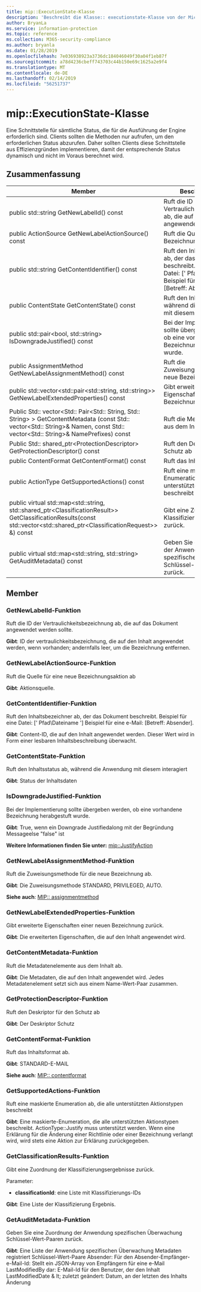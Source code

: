 ```yaml
---
title: mip::ExecutionState-Klasse
description: 'Beschreibt die Klasse:: executionstate-Klasse von der Microsoft Information Protection (MIP) SDK.'
author: BryanLa
ms.service: information-protection
ms.topic: reference
ms.collection: M365-security-compliance
ms.author: bryanla
ms.date: 01/28/2019
ms.openlocfilehash: 7e036938923a3736dc184046049f30a04f1eb87f
ms.sourcegitcommit: a78d4236cbeff743703c44b150e69c1625a2e9f4
ms.translationtype: MT
ms.contentlocale: de-DE
ms.lasthandoff: 02/14/2019
ms.locfileid: "56251737"
---
```

# <a name="class-mipexecutionstate"></a>mip::ExecutionState-Klasse 
Eine Schnittstelle für sämtliche Status, die für die Ausführung der Engine erforderlich sind.
Clients sollten die Methoden nur aufrufen, um den erforderlichen Status abzurufen. Daher sollten Clients diese Schnittstelle aus Effizienzgründen implementieren, damit der entsprechende Status dynamisch und nicht im Voraus berechnet wird.
  
## <a name="summary"></a>Zusammenfassung
 Member                        | Beschreibungen                                
--------------------------------|---------------------------------------------
public std::string GetNewLabelId() const  |  Ruft die ID der Vertraulichkeitsbezeichnung ab, die auf das Dokument angewendet werden sollte.
public ActionSource GetNewLabelActionSource() const  |  Ruft die Quelle für eine neue Bezeichnungsaktion ab
public std::string GetContentIdentifier() const  |  Ruft den Inhaltsbezeichner ab, der das Dokument beschreibt. Beispiel für eine Datei: [' Pfad\Dateiname '] Beispiel für eine e-Mail: [Betreff: Absender].
public ContentState GetContentState() const  |  Ruft den Inhaltsstatus ab, während die Anwendung mit diesem interagiert
public std::pair\<bool, std::string\> IsDowngradeJustified() const  |  Bei der Implementierung sollte übergeben werden, ob eine vorhandene Bezeichnung herabgestuft wurde.
public AssignmentMethod GetNewLabelAssignmentMethod() const  |  Ruft die Zuweisungsmethode für die neue Bezeichnung ab.
public std::vector\<std::pair\<std::string, std::string\>\> GetNewLabelExtendedProperties() const  |  Gibt erweiterte Eigenschaften einer neuen Bezeichnung zurück.
Public Std:: vector\<Std:: Pair\<Std:: String, Std:: String\> \> GetContentMetadata (const Std:: vector\<Std:: String\>& Namen, const Std:: vector\<Std:: String\>& NamePrefixes) const  |  Ruft die Metadatenelemente aus dem Inhalt ab.
Public Std:: shared_ptr\<ProtectionDescriptor\> GetProtectionDescriptor() const  |  Ruft den Deskriptor für den Schutz ab
public ContentFormat GetContentFormat() const  |  Ruft das Inhaltsformat ab.
public ActionType GetSupportedActions() const  |  Ruft eine maskierte Enumeration ab, die alle unterstützten Aktionstypen beschreibt
public virtual std::map\<std::string, std::shared_ptr\<ClassificationResult\>\> GetClassificationResults(const std::vector\<std::shared_ptr\<ClassificationRequest\>\> &) const  |  Gibt eine Zuordnung der Klassifizierungsergebnisse zurück.
public virtual std::map\<std::string, std::string\> GetAuditMetadata() const  |  Geben Sie eine Zuordnung der Anwendung spezifischen Überwachung Schlüssel-Wert-Paaren zurück.
  
## <a name="members"></a>Member
  
### <a name="getnewlabelid-function"></a>GetNewLabelId-Funktion
Ruft die ID der Vertraulichkeitsbezeichnung ab, die auf das Dokument angewendet werden sollte.

  
**Gibt**: ID der vertraulichkeitsbezeichnung, die auf den Inhalt angewendet werden, wenn vorhanden; andernfalls leer, um die Bezeichnung entfernen.
  
### <a name="getnewlabelactionsource-function"></a>GetNewLabelActionSource-Funktion
Ruft die Quelle für eine neue Bezeichnungsaktion ab

  
**Gibt**: Aktionsquelle.
  
### <a name="getcontentidentifier-function"></a>GetContentIdentifier-Funktion
Ruft den Inhaltsbezeichner ab, der das Dokument beschreibt. Beispiel für eine Datei: [' Pfad\Dateiname '] Beispiel für eine e-Mail: [Betreff: Absender].

  
**Gibt**: Content-ID, die auf den Inhalt angewendet werden.
Dieser Wert wird in Form einer lesbaren Inhaltsbeschreibung überwacht.
  
### <a name="getcontentstate-function"></a>GetContentState-Funktion
Ruft den Inhaltsstatus ab, während die Anwendung mit diesem interagiert

  
**Gibt**: Status der Inhaltsdaten
  
### <a name="isdowngradejustified-function"></a>IsDowngradeJustified-Funktion
Bei der Implementierung sollte übergeben werden, ob eine vorhandene Bezeichnung herabgestuft wurde.

  
**Gibt**: True, wenn ein Downgrade Justifiedalong mit der Begründung Messageelse "false" ist 
  
**Weitere Informationen finden Sie unter:** [mip::JustifyAction](class_mip_justifyaction.md)
  
### <a name="getnewlabelassignmentmethod-function"></a>GetNewLabelAssignmentMethod-Funktion
Ruft die Zuweisungsmethode für die neue Bezeichnung ab.

  
**Gibt**: Die Zuweisungsmethode STANDARD, PRIVILEGED, AUTO. 
  
**Siehe auch**: [MIP:: assignmentmethod](mip-enums-and-structs.md#assignmentmethod-enum)
  
### <a name="getnewlabelextendedproperties-function"></a>GetNewLabelExtendedProperties-Funktion
Gibt erweiterte Eigenschaften einer neuen Bezeichnung zurück.

  
**Gibt**: Die erweiterten Eigenschaften, die auf den Inhalt angewendet wird.
  
### <a name="getcontentmetadata-function"></a>GetContentMetadata-Funktion
Ruft die Metadatenelemente aus dem Inhalt ab.

  
**Gibt**: Die Metadaten, die auf den Inhalt angewendet wird. Jedes Metadatenelement setzt sich aus einem Name-Wert-Paar zusammen.
  
### <a name="getprotectiondescriptor-function"></a>GetProtectionDescriptor-Funktion
Ruft den Deskriptor für den Schutz ab

  
**Gibt**: Der Deskriptor Schutz
  
### <a name="getcontentformat-function"></a>GetContentFormat-Funktion
Ruft das Inhaltsformat ab.

  
**Gibt**: STANDARD-E-MAIL 
  
**Siehe auch**: [MIP:: contentformat](mip-enums-and-structs.md#contentformat-enum)
  
### <a name="getsupportedactions-function"></a>GetSupportedActions-Funktion
Ruft eine maskierte Enumeration ab, die alle unterstützten Aktionstypen beschreibt

  
**Gibt**: Eine maskierte-Enumeration, die alle unterstützten Aktionstypen beschreibt.
ActionType::Justify muss unterstützt werden. Wenn eine Erklärung für die Änderung einer Richtlinie oder einer Bezeichnung verlangt wird, wird stets eine Aktion zur Erklärung zurückgegeben.
  
### <a name="getclassificationresults-function"></a>GetClassificationResults-Funktion
Gibt eine Zuordnung der Klassifizierungsergebnisse zurück.

Parameter:  
* **classificationId**: eine Liste mit Klassifizierungs-IDs 



  
**Gibt**: Eine Liste der Klassifizierung Ergebnis.
  
### <a name="getauditmetadata-function"></a>GetAuditMetadata-Funktion
Geben Sie eine Zuordnung der Anwendung spezifischen Überwachung Schlüssel-Wert-Paaren zurück.

  
**Gibt**: Eine Liste der Anwendung spezifischen Überwachung Metadaten registriert Schlüssel-Wert-Paare Absender: Für den Absender-Empfänger-e-Mail-Id: Stellt ein JSON-Array von Empfängern für eine e-Mail LastModifiedBy dar: E-Mail-Id für den Benutzer, der den Inhalt LastModifiedDate & lt; zuletzt geändert: Datum, an der letzten des Inhalts Änderung
